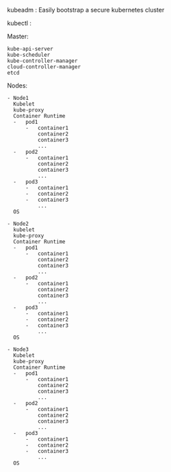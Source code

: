 kubeadm :   Easily bootstrap a secure kubernetes cluster

kubectl :   

Master:

    kube-api-server
    kube-scheduler
    kube-controller-manager
    cloud-controller-manager
    etcd
  
Nodes:

    - Node1
      Kubelet
      kube-proxy
      Container Runtime
      -   pod1
          -   container1
              container2
              container3
              ...
      -   pod2
          -   container1
              container2
              container3
              ...
      -   pod3
          -   container1
          -   container2
          -   container3
              ...
      OS

    - Node2
      kubelet
      kube-proxy
      Container Runtime
      -   pod1
          -   container1
              container2
              container3
              ...
      -   pod2
          -   container1
              container2
              container3
              ...
      -   pod3
          -   container1
          -   container2
          -   container3
              ...
      OS

    - Node3
      Kubelet
      kube-proxy
      Container Runtime
      -   pod1
          -   container1
              container2
              container3
              ...
      -   pod2
          -   container1
              container2
              container3
              ...
      -   pod3
          -   container1
          -   container2
          -   container3
              ...
      OS
